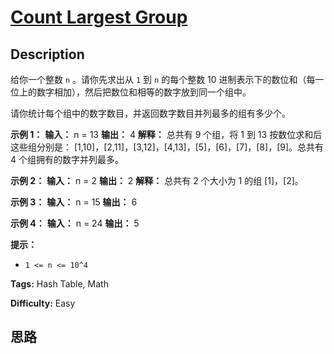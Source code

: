 # [Count Largest Group][title]

## Description

给你一个整数 `n` 。请你先求出从 `1` 到 `n` 的每个整数 10 进制表示下的数位和（每一位上的数字相加），然后把数位和相等的数字放到同一个组中。

请你统计每个组中的数字数目，并返回数字数目并列最多的组有多少个。



**示例 1：**
            **输入：** n = 13    **输出：** 4    **解释：** 总共有 9 个组，将 1 到 13 按数位求和后这些组分别是：    [1,10]，[2,11]，[3,12]，[4,13]，[5]，[6]，[7]，[8]，[9]。总共有 4 个组拥有的数字并列最多。    

**示例 2：**
            **输入：** n = 2    **输出：** 2    **解释：** 总共有 2 个大小为 1 的组 [1]，[2]。    

**示例 3：**
            **输入：** n = 15    **输出：** 6    

**示例 4：**
            **输入：** n = 24    **输出：** 5    



**提示：**

  * `1 <= n <= 10^4`


**Tags:** Hash Table, Math

**Difficulty:** Easy

## 思路

[title]: https://leetcode-cn.com/problems/count-largest-group
